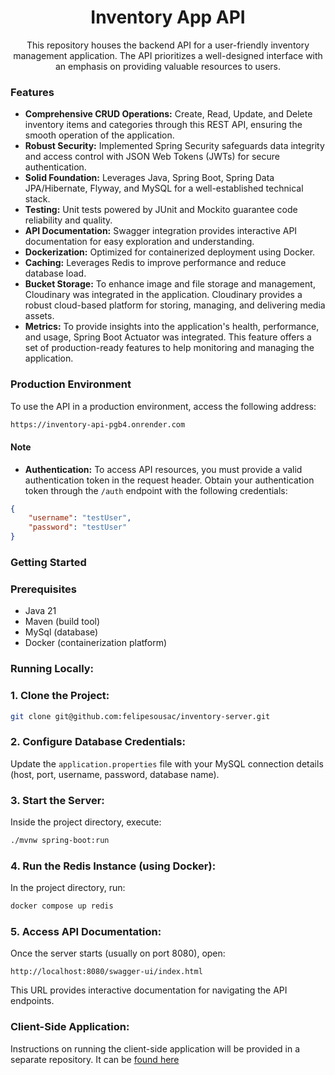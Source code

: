<h1 align="center" style="font-weight: bold;">Inventory App API</h1>

<p align="center">This repository houses the backend API for a user-friendly inventory management application. The API prioritizes a well-designed interface with an emphasis on providing valuable resources to users.</p>


### Features

*   **Comprehensive CRUD Operations:** Create, Read, Update, and Delete inventory items and categories through this REST API, ensuring the smooth operation of the application.
*   **Robust Security:** Implemented Spring Security safeguards data integrity and access control with JSON Web Tokens (JWTs) for secure authentication.
*   **Solid Foundation:** Leverages Java, Spring Boot, Spring Data JPA/Hibernate, Flyway, and MySQL for a well-established technical stack.
*   **Testing:** Unit tests powered by JUnit and Mockito guarantee code reliability and quality.
*   **API Documentation:** Swagger integration provides interactive API documentation for easy exploration and understanding.
*   **Dockerization:** Optimized for containerized deployment using Docker.
*   **Caching:** Leverages Redis to improve performance and reduce database load.
*   **Bucket Storage:** To enhance image and file storage and management, Cloudinary was integrated in the application. Cloudinary provides a robust cloud-based platform for storing, managing, and delivering media assets.
*   **Metrics:** To provide insights into the application's health, performance, and usage, Spring Boot Actuator was integrated. This feature offers a set of production-ready features to help monitoring and managing the application.

### Production Environment

To use the API in a production environment, access the following address:

```bash
https://inventory-api-pgb4.onrender.com
```

#### Note
* **Authentication:** To access API resources, you must provide a valid authentication token in the request header. Obtain your authentication token through the <code>/auth</code> endpoint with the following credentials:

```json
{
	"username": "testUser",
	"password": "testUser"
}
```

### Getting Started

### Prerequisites

* Java 21
* Maven (build tool)
* MySql (database)
* Docker (containerization platform)

### Running Locally:

### 1. Clone the Project:

```bash
git clone git@github.com:felipesousac/inventory-server.git
```

### 2. Configure Database Credentials:

Update the <code>application.properties</code> file with your MySQL connection details (host, port, username, password, database name).

### 3. Start the Server:

Inside the project directory, execute:

```bash
./mvnw spring-boot:run
```
### 4. Run the Redis Instance (using Docker):

In the project directory, run:

```bash
docker compose up redis
```

### 5. Access API Documentation:

Once the server starts (usually on port 8080), open:

```
http://localhost:8080/swagger-ui/index.html
```

This URL provides interactive documentation for navigating the API endpoints.

### Client-Side Application:

Instructions on running the client-side application will be provided in a separate repository. It can be [found here](https://github.com/felipesousac/inventory-client)
